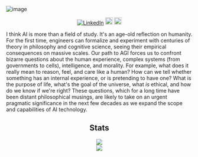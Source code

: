 ![image](https://github.com/uzairname/uzairname/assets/23709618/9a622774-218f-4551-9b37-542721d5f547)

<div align=center>
        <a href="https://www.linkedin.com/in/uzair-m/"><img src="https://img.shields.io/badge/Linkedin-0077b5?style=flat&logo=linkedin" alt="LinkedIn" /></a>    
      <a href="mailto:uzair.m6d@gmail.com"><img src="https://img.shields.io/badge/Gmail-D14836?style=for-the-badge&logo=gmail&logoColor=white" alt="Gmail" height="20px" /></a> 
         <a href="https://github.com/uzairname"><img src="https://img.shields.io/badge/-Github-000?style=flat&logo=Github&logoColor=white" alt="Github" height="20px" /></a>
</div>

I think AI is more than a field of study. It's an age-old reflection on humanity. For the first time, engineers can formalize and experiment with centuries of theory in philosophy and cognitive science, seeing their empirical consequences on massive scales. Our path to AGI forces us to confront bizarre questions about the human experience, complex systems (from governments to cells), intelligence, and morality. For example, what does it really mean to reason, feel, and care like a human? How can we tell whether something has an internal experience, or is pretending to have one? What is the purpose of life, what's the goal of the universe, what *is* ethical, and how do we know if we're right? These questions, which for a long time have been distant philosophical musings, are likely to take on an urgent pragmatic significance in the next few decades as we expand the scope and capabilities of AI technology.

<h2 align="center"> Stats </h2>
<div align="center"> 
  <img align="center" src="https://github-readme-stats.vercel.app/api?username=uzairname&count_private=true&show_icons=true&theme=noctis_minimus"/>
<!-- [![Aman's GitHub stats](https://github-readme-stats.vercel.app/api?username=uzairname)](https://github.com/uzairname/github-readme-stats) -->
</div> 
<div align="center"> 
  <img align="center" src="https://github-readme-stats.vercel.app/api/top-langs/?username=uzairname&layout=compact&theme=noctis_minimus" />
<!-- [![Top Langs](https://github-readme-stats.vercel.app/api/top-langs/?username=uzairname&layout=compact)](https://github.com/uzairname/github-readme-stats) -->
</div>
